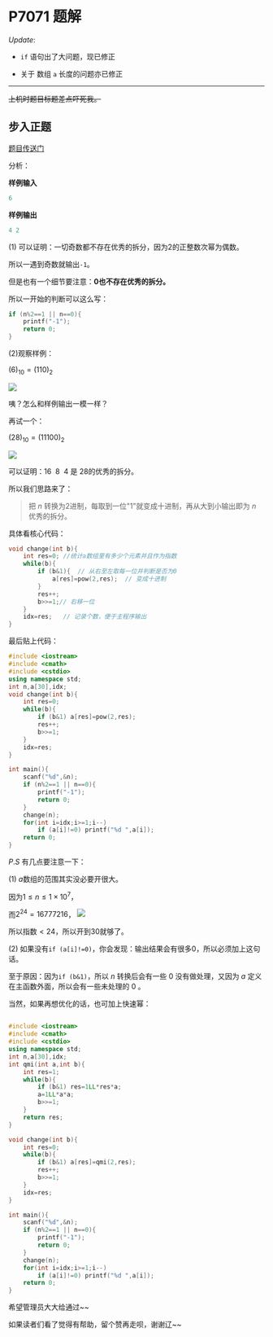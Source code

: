 # P7071 题解

$Update:$ 

- `if` 语句出了大问题，现已修正

- 关于 数组 `a` 长度的问题亦已修正 

---

~~上机时题目标题差点吓死我。~~

## 步入正题

[题目传送门](https://www.luogu.com.cn/problem/P7071)

分析：

**样例输入**

```cpp
6

```

**样例输出**

```cpp
4 2

```

(1) 可以证明：一切奇数都不存在优秀的拆分，因为2的正整数次幂为偶数。

所以一遇到奇数就输出`-1`。

但是也有一个细节要注意：**0也不存在优秀的拆分。**

所以一开始的判断可以这么写：

```cpp
if (n%2==1 || n==0){
    printf("-1");
    return 0;
}
```
(2)观察样例：

$(6)_{10}=(110)_2$

![](https://cdn.luogu.com.cn/upload/image_hosting/pqotn90j.png)

咦？怎么和样例输出一模一样？

再试一个：

$(28)_{10}=(11100)_2$

![](https://cdn.luogu.com.cn/upload/image_hosting/32dxlwht.png)

可以证明：$16\ \ 8\ \ 4$ 是 $28$的优秀的拆分。

所以我们思路来了：

> 把 $n$ 转换为$2$进制，每取到一位"$1$"就变成十进制，再从大到小输出即为 $n$ 优秀的拆分。

具体看核心代码：

```cpp
void change(int b){
    int res=0; //统计a数组里有多少个元素并且作为指数
    while(b){
        if (b&1){  // 从右至左取每一位并判断是否为0
        	a[res]=pow(2,res);  // 变成十进制
        } 
        res++;
        b>>=1;// 右移一位
    }
    idx=res;   // 记录个数，便于主程序输出
}
```

最后贴上代码：

```cpp
#include <iostream>
#include <cmath>
#include <cstdio>
using namespace std;
int n,a[30],idx;
void change(int b){
    int res=0;
    while(b){
        if (b&1) a[res]=pow(2,res);
        res++;
        b>>=1;
    }
    idx=res;
}

int main(){
    scanf("%d",&n);
    if (n%2==1 || n==0){
    	printf("-1");
    	return 0;
    }
    change(n);
    for(int i=idx;i>=1;i--)
        if (a[i]!=0) printf("%d ",a[i]);
    return 0;
}
```

$P.S$ 有几点要注意一下：

(1) $a$数组的范围其实没必要开很大。

因为$1\le n \le 1\times 10^7$，

而$2^{24}=16777216$，
![](https://cdn.luogu.com.cn/upload/image_hosting/h4yhin8a.png)

所以指数$<24$，所以开到30就够了。

(2) 如果没有`if (a[i]!=0)`，你会发现：输出结果会有很多$0$，所以必须加上这句话。

至于原因：因为`if (b&1)`，所以 $n$ 转换后会有一些 $0$ 没有做处理，又因为 $a$ 定义在主函数外面，所以会有一些未处理的 $0$ 。

当然，如果再想优化的话，也可加上快速幂：

```cpp

#include <iostream>
#include <cmath>
#include <cstdio>
using namespace std;
int n,a[30],idx;
int qmi(int a,int b){
    int res=1;
    while(b){
        if (b&1) res=1LL*res*a;
        a=1LL*a*a;
        b>>=1;
    }
    return res;
}

void change(int b){
    int res=0;
    while(b){
        if (b&1) a[res]=qmi(2,res);
        res++;
        b>>=1;
    }
    idx=res;
}

int main(){
    scanf("%d",&n);
    if (n%2==1 || n==0){
    	printf("-1");
    	return 0;
    }
    change(n);
    for(int i=idx;i>=1;i--)
        if (a[i]!=0) printf("%d ",a[i]);
    return 0;
}


```

希望管理员大大给通过~~

如果读者们看了觉得有帮助，留个赞再走呗，谢谢辽~~